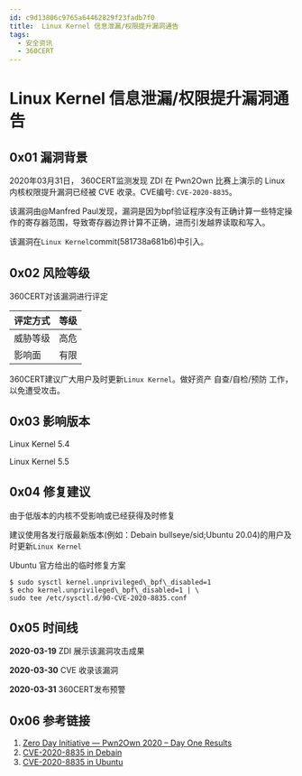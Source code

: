 ```yaml
---
id: c9d13806c9765a64462829f23fadb7f0
title:  Linux Kernel 信息泄漏/权限提升漏洞通告
tags: 
  - 安全资讯
  - 360CERT
---
```


#  Linux Kernel 信息泄漏/权限提升漏洞通告

0x01 漏洞背景
---------


2020年03月31日， 360CERT监测发现 ZDI 在 Pwn2Own 比赛上演示的 Linux 内核权限提升漏洞已经被 CVE 收录。CVE编号: `CVE-2020-8835`。


该漏洞由@Manfred Paul发现，漏洞是因为bpf验证程序没有正确计算一些特定操作的寄存器范围，导致寄存器边界计算不正确，进而引发越界读取和写入。 


该漏洞在`Linux Kernel`commit(581738a681b6)中引入。


0x02 风险等级
---------


360CERT对该漏洞进行评定




| 评定方式 | 等级 |
| --- | --- |
| 威胁等级 | 高危 |
| 影响面 | 有限 |


360CERT建议广大用户及时更新`Linux Kernel`。做好资产 自查/自检/预防 工作，以免遭受攻击。


0x03 影响版本
---------


Linux Kernel 5.4


Linux Kernel 5.5


0x04 修复建议
---------


由于低版本的内核不受影响或已经获得及时修复


建议使用各发行版最新版本(例如：Debain bullseye/sid;Ubuntu 20.04)的用户及时更新`Linux Kernel`


Ubuntu 官方给出的临时修复方案



```
$ sudo sysctl kernel.unprivileged\_bpf\_disabled=1
$ echo kernel.unprivileged\_bpf\_disabled=1 | \
sudo tee /etc/sysctl.d/90-CVE-2020-8835.conf

```
0x05 时间线
--------


**2020-03-19** ZDI 展示该漏洞攻击成果


**2020-03-30** CVE 收录该漏洞


**2020-03-31** 360CERT发布预警


0x06 参考链接
---------


1. [Zero Day Initiative — Pwn2Own 2020 – Day One Results](https://www.thezdi.com/blog/2020/3/19/pwn2own-2020-day-one-results)
2. [CVE-2020-8835 in Debain](https://security-tracker.debian.org/tracker/CVE-2020-8835)
3. [CVE-2020-8835 in Ubuntu](https://people.canonical.com/~ubuntu-security/cve/2020/CVE-2020-8835.html)



